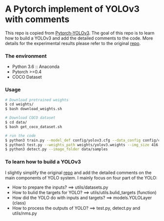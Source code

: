 # A Pytorch implement of YOLOv3 with comments

This repo is copied from [Pytorch-YOLOv3](https://github.com/eriklindernoren/PyTorch-YOLOv3). The goal of this repo is to learn how to build a YOLOv3 and add the detailed comments to the code. More details for the experimental results please refer to the original [repo](https://github.com/eriklindernoren/PyTorch-YOLOv3).

### The environment

- Python 3.6 :: Anaconda
- Pytorch >=0.4 
- COCO Dataset

### Usage

```sh
# Download pretrained weights
$ cd weights/
$ bash download_weights.sh

# Download COCO dataset
$ cd data/
$ bash get_coco_dataset.sh

# run the code
$ python3 train.py --model_def config/yolov3.cfg --data_config config/coco.data
$ python3 test.py --weights_path weights/yolov3.weights --img_size 416
$ python3 detect.py --image_folder data/samples
```

### To learn how to build a YOLOv3

I slightly simplify the original [repo](https://github.com/eriklindernoren/PyTorch-YOLOv3) and add the detailed comments on the main components of YOLO system. I mainly focus on four part of the YOLO:

- How to prepare the inputs? ==> utils/datasets.py
- How to bulid the targets for YOLO? ==> utils/utils.bulid_targets (function)
- How did the YOLO do with inputs and targets? ==> models.YOLOLayer (class)
- How to process the outputs of YOLO? ==> test.py, detect.py and utils/nms.py
